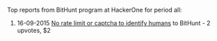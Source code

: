 Top reports from BitHunt program at HackerOne for period all:

1. 16-09-2015 [No rate limit or captcha to identify humans](https://hackerone.com/reports/89178) to BitHunt - 2 upvotes, $2
